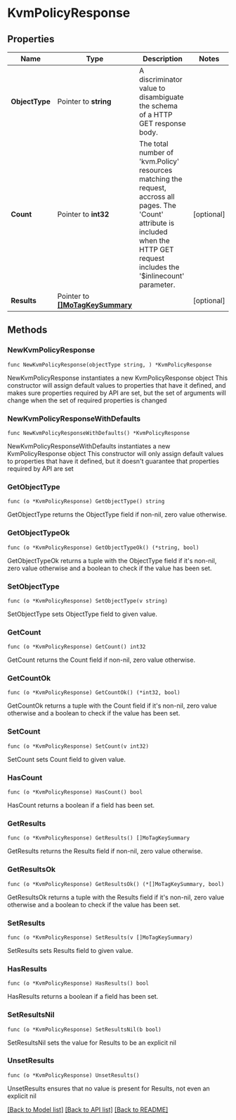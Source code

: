 # KvmPolicyResponse

## Properties

Name | Type | Description | Notes
------------ | ------------- | ------------- | -------------
**ObjectType** | Pointer to **string** | A discriminator value to disambiguate the schema of a HTTP GET response body. | 
**Count** | Pointer to **int32** | The total number of &#39;kvm.Policy&#39; resources matching the request, accross all pages. The &#39;Count&#39; attribute is included when the HTTP GET request includes the &#39;$inlinecount&#39; parameter. | [optional] 
**Results** | Pointer to [**[]MoTagKeySummary**](MoTagKeySummary.md) |  | [optional] 

## Methods

### NewKvmPolicyResponse

`func NewKvmPolicyResponse(objectType string, ) *KvmPolicyResponse`

NewKvmPolicyResponse instantiates a new KvmPolicyResponse object
This constructor will assign default values to properties that have it defined,
and makes sure properties required by API are set, but the set of arguments
will change when the set of required properties is changed

### NewKvmPolicyResponseWithDefaults

`func NewKvmPolicyResponseWithDefaults() *KvmPolicyResponse`

NewKvmPolicyResponseWithDefaults instantiates a new KvmPolicyResponse object
This constructor will only assign default values to properties that have it defined,
but it doesn't guarantee that properties required by API are set

### GetObjectType

`func (o *KvmPolicyResponse) GetObjectType() string`

GetObjectType returns the ObjectType field if non-nil, zero value otherwise.

### GetObjectTypeOk

`func (o *KvmPolicyResponse) GetObjectTypeOk() (*string, bool)`

GetObjectTypeOk returns a tuple with the ObjectType field if it's non-nil, zero value otherwise
and a boolean to check if the value has been set.

### SetObjectType

`func (o *KvmPolicyResponse) SetObjectType(v string)`

SetObjectType sets ObjectType field to given value.


### GetCount

`func (o *KvmPolicyResponse) GetCount() int32`

GetCount returns the Count field if non-nil, zero value otherwise.

### GetCountOk

`func (o *KvmPolicyResponse) GetCountOk() (*int32, bool)`

GetCountOk returns a tuple with the Count field if it's non-nil, zero value otherwise
and a boolean to check if the value has been set.

### SetCount

`func (o *KvmPolicyResponse) SetCount(v int32)`

SetCount sets Count field to given value.

### HasCount

`func (o *KvmPolicyResponse) HasCount() bool`

HasCount returns a boolean if a field has been set.

### GetResults

`func (o *KvmPolicyResponse) GetResults() []MoTagKeySummary`

GetResults returns the Results field if non-nil, zero value otherwise.

### GetResultsOk

`func (o *KvmPolicyResponse) GetResultsOk() (*[]MoTagKeySummary, bool)`

GetResultsOk returns a tuple with the Results field if it's non-nil, zero value otherwise
and a boolean to check if the value has been set.

### SetResults

`func (o *KvmPolicyResponse) SetResults(v []MoTagKeySummary)`

SetResults sets Results field to given value.

### HasResults

`func (o *KvmPolicyResponse) HasResults() bool`

HasResults returns a boolean if a field has been set.

### SetResultsNil

`func (o *KvmPolicyResponse) SetResultsNil(b bool)`

 SetResultsNil sets the value for Results to be an explicit nil

### UnsetResults
`func (o *KvmPolicyResponse) UnsetResults()`

UnsetResults ensures that no value is present for Results, not even an explicit nil

[[Back to Model list]](../README.md#documentation-for-models) [[Back to API list]](../README.md#documentation-for-api-endpoints) [[Back to README]](../README.md)


